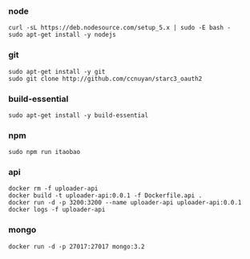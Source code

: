 ### node
    curl -sL https://deb.nodesource.com/setup_5.x | sudo -E bash -
    sudo apt-get install -y nodejs
### git
    sudo apt-get install -y git
    sudo git clone http://github.com/ccnuyan/starc3_oauth2
### build-essential
    sudo apt-get install -y build-essential
### npm
    sudo npm run itaobao
### api
    docker rm -f uploader-api
    docker build -t uploader-api:0.0.1 -f Dockerfile.api .
    docker run -d -p 3200:3200 --name uploader-api uploader-api:0.0.1
    docker logs -f uploader-api
### mongo
    docker run -d -p 27017:27017 mongo:3.2
